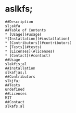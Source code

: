  # aslkfs;
    ##Description
    sl;akfa
    ##Table of Contents
    * [Usage](#usage)
    *[Installation](#installation)
    * [Contributors](#contributors)
    * [Tests](#tests)
    * [Licenses](#licenses)
    * [Contact](#contact)
    ##Usage
    slakfjs;al
    ##Installation
    slkafjas;l
    ##Contributors
    slkjfa;
    ##Tests
    undefined
    ##Licenses
    MIT
    ##Contact
    slkafs;al
    